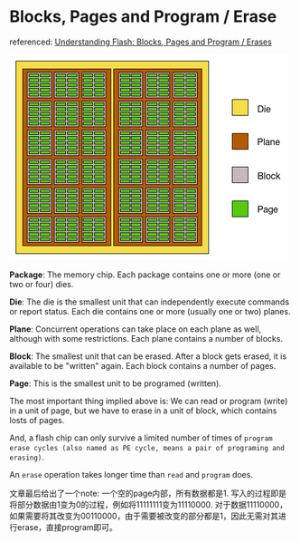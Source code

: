 # Blocks, Pages and Program / Erase

referenced: [Understanding Flash: Blocks, Pages and Program / Erases](https://flashdba.com/2014/06/06/understanding-flash-what-is-nand-flash/)   

![NAND Flash Die Layout](pics/nand-flash-die-layout.png)   

__Package__: The memory chip. Each package contains one or more (one or two or four) dies.   

__Die__: The die is the smallest unit that can independently execute commands or report status. Each die contains one or more (usually one or two) planes.   

__Plane__: Concurrent operations can take place on each plane as well, although with some restrictions. Each plane contains a number of blocks.   

__Block__: The smallest unit that can be erased. After a block gets erased, it is available to be "written" again. Each block contains a number of pages.   

__Page__: This is the smallest unit to be programed (written).   

The most important thing implied above is: We can read or program (write) in a unit of page, but we have to erase in a unit of block, which contains losts of pages.   

And, a flash chip can only survive a limited number of times of `program erase cycles (also named as PE cycle, means a pair of programing and erasing)`.     

An `erase` operation takes longer time than `read` and `program` does.   

文章最后给出了一个note: 一个空的page内部，所有数据都是1. 写入的过程即是将部分数据由1变为0的过程，例如将11111111变为11110000. 对于数据11110000，如果需要将其改变为00110000，由于需要被改变的部分都是1，因此无需对其进行erase，直接program即可。    